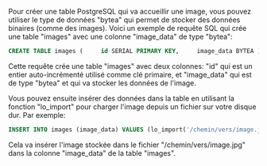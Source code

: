 Pour créer une table PostgreSQL qui va accueillir une image, vous pouvez utiliser le type de données "bytea" qui permet de stocker des données binaires (comme des images). Voici un exemple de requête SQL qui crée une table "images" avec une colonne "image_data" de type "bytea":

```sql
CREATE TABLE images (     id SERIAL PRIMARY KEY,     image_data BYTEA );
```

Cette requête crée une table "images" avec deux colonnes: "id" qui est un entier auto-incrémenté utilisé comme clé primaire, et "image_data" qui est de type "bytea" et qui va stocker les données de l'image.

Vous pouvez ensuite insérer des données dans la table en utilisant la fonction "lo_import" pour charger l'image depuis un fichier sur votre disque dur. Par exemple:

```sql
INSERT INTO images (image_data) VALUES (lo_import('/chemin/vers/image.jpg'));`
```

Cela va insérer l'image stockée dans le fichier "/chemin/vers/image.jpg" dans la colonne "image_data" de la table "images".

